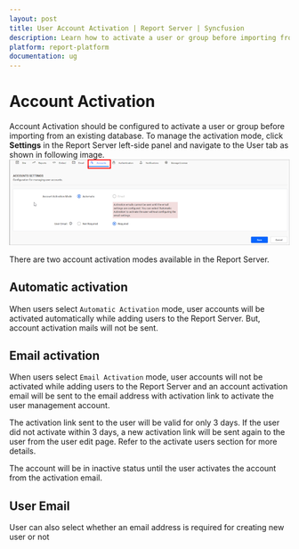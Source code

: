 ```yaml
---
layout: post
title: User Account Activation | Report Server | Syncfusion
description: Learn how to activate a user or group before importing from a existing database into the Bold Reports On-Premise.
platform: report-platform
documentation: ug
---
```


# Account Activation

Account Activation should be configured to activate a user or group before importing from an existing database. To manage the activation mode, click **Settings** in the Report Server left-side panel and navigate to the User tab as shown in following image.
![Open Account activation settings](/static/assets/on-premise/images/manage-users-and-groups/account-activation.png)

There are two account activation modes available in the Report Server.

## Automatic activation

When users select `Automatic Activation` mode, user accounts will be activated automatically while adding users to the Report Server. But, account activation mails will not be sent.

## Email activation

When users select `Email Activation` mode, user accounts will not be activated while adding users to the Report Server and an account activation email will be sent to the email address with activation link to activate the user management account.

The activation link sent to the user will be valid for only 3 days. If the user did not activate within 3 days, a new activation link will be sent again to the user from the user edit page. Refer to the activate users section for more details.

The account will be in inactive status until the user activates the account from the activation email.

## User Email

User can also select whether an email address is required for creating new user or not